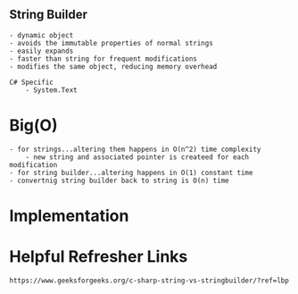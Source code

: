 ## String Builder
    - dynamic object
    - avoids the immutable properties of normal strings
    - easily expands
    - faster than string for frequent modifications
    - modifies the same object, reducing memory overhead
    
    C# Specific
        - System.Text


# Big(O)

    - for strings...altering them happens in O(n^2) time complexity
        - new string and associated pointer is createed for each modification
    - for string builder...altering happens in O(1) constant time
    - convertnig string builder back to string is O(n) time 

# Implementation


# Helpful Refresher Links

    https://www.geeksforgeeks.org/c-sharp-string-vs-stringbuilder/?ref=lbp



